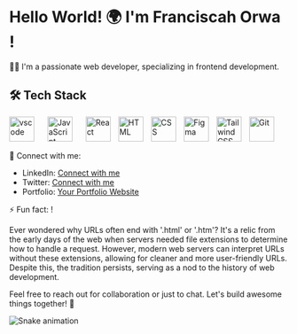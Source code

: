
# Hello World! 🌍 I'm Franciscah Orwa !

👩‍💻 I'm a passionate web developer, specializing in frontend development.


## 🛠️ Tech Stack

<p align="left">
<img src="https://cdn.jsdelivr.net/gh/devicons/devicon/icons/vscode/vscode-original.svg" alt="vscode" width="45" style="margin-right: 20px; height="45"/>
<img src="https://cdn.jsdelivr.net/gh/devicons/devicon/icons/javascript/javascript-original.svg" alt="JavaScript" width="45" style="margin-right: 20px; height="45"/>
<img src="https://cdn.jsdelivr.net/gh/devicons/devicon/icons/react/react-original.svg" alt="React" width="45"style="margin-right: 10px; height="45"/>
<img src="https://cdn.jsdelivr.net/gh/devicons/devicon/icons/html5/html5-original.svg" alt="HTML" width="45" style="margin-right: 10px; height="45"/>
<img src="https://cdn.jsdelivr.net/gh/devicons/devicon/icons/css3/css3-original.svg" alt="CSS" width="45" style="margin-right: 10px; height="45"/>
<img src="https://cdn.jsdelivr.net/gh/devicons/devicon/icons/figma/figma-original.svg" alt="Figma" width="45" style="margin-right: 10px; height="45"/>
<img src="https://cdn.jsdelivr.net/gh/devicons/devicon/icons/tailwindcss/tailwindcss-original.svg" alt="Tailwind CSS" width="45"style="margin-right: 10px; height="45"/>
<img src="https://cdn.jsdelivr.net/gh/devicons/devicon/icons/git/git-original.svg" alt="Git" width="45" height="45"/>

</p>

🔗 Connect with me:
   - LinkedIn: [Connect with me](https://www.linkedin.com/in/francieorwa/)
   - Twitter: [Connect with me](https://twitter.com/francieorwa)
   - Portfolio: [Your Portfolio Website]()

⚡ Fun fact: !

<p align="left">
Ever wondered why URLs often end with '.html' or '.htm'? It's a relic from the early days of the web when servers needed file extensions to determine how to handle a request. However, modern web servers can interpret URLs without these extensions, allowing for cleaner and more user-friendly URLs. Despite this, the tradition persists, serving as a nod to the history of web development.
</p>

<p align="left">
   Feel free to reach out for collaboration or just to chat. Let's build awesome things together! 🚀
</p>

![Snake animation](https://github.com/thepiyushmalhotra/thepiyushmalhotra/blob/output/github-contribution-grid-snake.svg)

